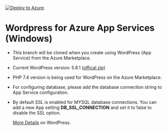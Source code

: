 [![Deploy to Azure](http://azuredeploy.net/deploybutton.png)](https://azuredeploy.net/). 


# Wordpress for Azure App Services (Windows)

- This branch will be cloned when you create using WordPress (App Service) from the Azure Marketplace.
- Current WordPress version: 5.8.1 [(offical zip)](https://wordpress.org/wordpress-5.8.1.zip)
- PHP 7.4 version is being used for WordPress on the Azure Marketplace.

- For configuring database, please add the database connection string to App Service configuration.
- By default SSL is enabled for MYSQL database connections. You can add a new App setting **DB_SSL_CONNECTION** and set it to false to disable the SSL option.

  [More Details](https://wordpress.org/) on WordPress.
